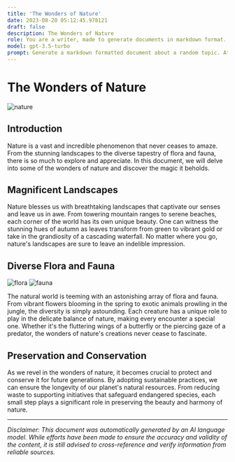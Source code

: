 ```yaml
---
title: 'The Wonders of Nature'
date: 2023-08-20 05:12:45.978121
draft: false
description: The Wonders of Nature
role: You are a writer, made to generate documents in markdown format. It is very important that all of the documents you generate are in valid markdown format.
model: gpt-3.5-turbo
prompt: Generate a markdown formatted document about a random topic. At the bottom, include a disclaimer explaining that the document was generated by you. The first line of the document should be the title. Make sure that the entire document is in proper markdown format, using a mix of various tags to make the document visually appealing.
---
```


# The Wonders of Nature

![nature](https://images.unsplash.com/photo-1511618531033-5c66e14f64b5?ixlib=rb-1.2.1&auto=format&fit=crop&w=1350&q=80)

## Introduction

Nature is a vast and incredible phenomenon that never ceases to amaze. From the stunning landscapes to the diverse tapestry of flora and fauna, there is so much to explore and appreciate. In this document, we will delve into some of the wonders of nature and discover the magic it beholds.

## Magnificent Landscapes

Nature blesses us with breathtaking landscapes that captivate our senses and leave us in awe. From towering mountain ranges to serene beaches, each corner of the world has its own unique beauty. One can witness the stunning hues of autumn as leaves transform from green to vibrant gold or take in the grandiosity of a cascading waterfall. No matter where you go, nature's landscapes are sure to leave an indelible impression.

## Diverse Flora and Fauna

![flora](https://images.unsplash.com/photo-1506015380892-bfca2d8611f7?ixlib=rb-1.2.1&auto=format&fit=crop&w=1350&q=80)
![fauna](https://images.unsplash.com/photo-1504985813488-52822a130478?ixlib=rb-1.2.1&auto=format&fit=crop&w=1350&q=80)

The natural world is teeming with an astonishing array of flora and fauna. From vibrant flowers blooming in the spring to exotic animals prowling in the jungle, the diversity is simply astounding. Each creature has a unique role to play in the delicate balance of nature, making every encounter a special one. Whether it's the fluttering wings of a butterfly or the piercing gaze of a predator, the wonders of nature's creations never cease to fascinate.

## Preservation and Conservation

As we revel in the wonders of nature, it becomes crucial to protect and conserve it for future generations. By adopting sustainable practices, we can ensure the longevity of our planet's natural resources. From reducing waste to supporting initiatives that safeguard endangered species, each small step plays a significant role in preserving the beauty and harmony of nature.

---

*Disclaimer: This document was automatically generated by an AI language model. While efforts have been made to ensure the accuracy and validity of the content, it is still advised to cross-reference and verify information from reliable sources.*